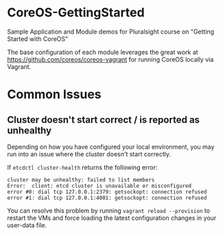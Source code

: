 # CoreOS-GettingStarted
Sample Application and Module demos for Pluralsight course on "Getting Started with CoreOS"

The base configuration of each module leverages the great work at https://github.com/coreos/coreos-vagrant for running CoreOS locally via Vagrant.

# Common Issues

## Cluster doesn't start correct / is reported as unhealthy
Depending on how you have configured your local environment, you may run into an issue where the cluster doesn't start correctly. 

If `etcdctl cluster-health` returns the following error:
```
cluster may be unhealthy: failed to list members
Error:  client: etcd cluster is unavailable or misconfigured
error #0: dial tcp 127.0.0.1:2379: getsockopt: connection refused
error #1: dial tcp 127.0.0.1:4001: getsockopt: connection refused
```

You can resolve this problem by running `vagrant reload --provision` to restart the VMs and force loading the latest configuration changes in your user-data file.

